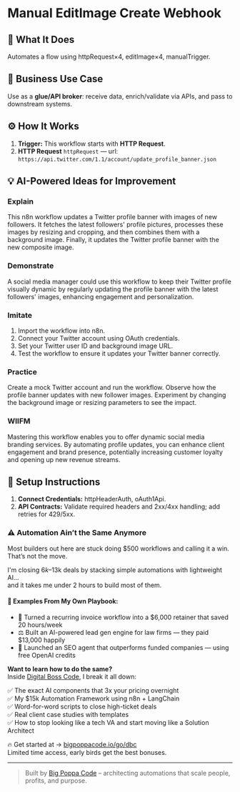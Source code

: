 # Manual EditImage Create Webhook
  ## 🚀 What It Does
  Automates a flow using httpRequest×4, editImage×4, manualTrigger.
  
  ## 💼 Business Use Case
  Use as a **glue/API broker**: receive data, enrich/validate via APIs, and pass to downstream systems.
  
  ## ⚙️ How It Works
  1. **Trigger:** This workflow starts with **HTTP Request**.
  2. **HTTP Request** `httpRequest` — url: `https://api.twitter.com/1.1/account/update_profile_banner.json`
  
  ## 💡 AI-Powered Ideas for Improvement
  ### Explain
This n8n workflow updates a Twitter profile banner with images of new followers. It fetches the latest followers' profile pictures, processes these images by resizing and cropping, and then combines them with a background image. Finally, it updates the Twitter profile banner with the new composite image.

### Demonstrate
A social media manager could use this workflow to keep their Twitter profile visually dynamic by regularly updating the profile banner with the latest followers' images, enhancing engagement and personalization.

### Imitate
1. Import the workflow into n8n.
2. Connect your Twitter account using OAuth credentials.
3. Set your Twitter user ID and background image URL.
4. Test the workflow to ensure it updates your Twitter banner correctly.

### Practice
Create a mock Twitter account and run the workflow. Observe how the profile banner updates with new follower images. Experiment by changing the background image or resizing parameters to see the impact.

### WIIFM
Mastering this workflow enables you to offer dynamic social media branding services. By automating profile updates, you can enhance client engagement and brand presence, potentially increasing customer loyalty and opening up new revenue streams.
  
  ## 🔧 Setup Instructions
  1. **Connect Credentials:** httpHeaderAuth, oAuth1Api.
2. **API Contracts:** Validate required headers and 2xx/4xx handling; add retries for 429/5xx.
  
### ⚠️ Automation Ain’t the Same Anymore

Most builders out here are stuck doing $500 workflows and calling it a win.  
That’s not the move.  

I'm closing $6k–$13k deals by stacking simple automations with lightweight AI...  
and it takes me under 2 hours to build most of them.

#### 🧠 Examples From My Own Playbook:
- 🔁 Turned a recurring invoice workflow into a $6,000 retainer that saved 20 hours/week  
- ⚖️ Built an AI-powered lead gen engine for law firms — they paid $13,000 happily  
- 🚀 Launched an SEO agent that outperforms funded companies — using free OpenAI credits  

**Want to learn how to do the same?**  
Inside [Digital Boss Code](https://bigpoppacode.io/go/dbc), I break it all down:

✅ The exact AI components that 3x your pricing overnight  
✅ My $15k Automation Framework using n8n + LangChain  
✅ Word-for-word scripts to close high-ticket deals  
✅ Real client case studies with templates  
✅ How to stop looking like a tech VA and start moving like a Solution Architect  

🔥 Get started at → [bigpoppacode.io/go/dbc](https://bigpoppacode.io/go/dbc)  
Limited time access, early birds get the best bonuses.

---
> Built by [Big Poppa Code](https://bigpoppacode.io) – architecting automations that scale people, profits, and purpose.
  